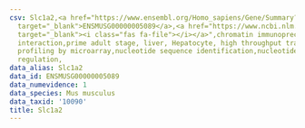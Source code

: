 ```yaml
---
csv: Slc1a2,<a href="https://www.ensembl.org/Homo_sapiens/Gene/Summary?db=core;g=ENSMUSG00000005089"
  target="_blank">ENSMUSG00000005089</a>,<a href="https://www.ncbi.nlm.nih.gov/pubmed/23834426"
  target="_blank"><i class="fas fa-file"></i></a>",chromatin immunoprecipitation assay,direct
  interaction,prime adult stage, liver, Hepatocyte, high throughput transcription
  profiling by microarray,nucleotide sequence identification,nucleotide sequence identification,transcriptional
  regulation,
data_alias: Slc1a2
data_id: ENSMUSG00000005089
data_numevidence: 1
data_species: Mus musculus
data_taxid: '10090'
title: Slc1a2
---
```

